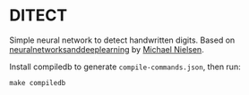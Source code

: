 # DITECT

Simple neural network to detect handwritten digits.
Based on [neuralnetworksanddeeplearning](http://neuralnetworksanddeeplearning.com/chap1.html)
by [Michael Nielsen](https://michaelnielsen.org/).

Install compiledb to generate `compile-commands.json`, then run:

```shell
make compiledb
```
